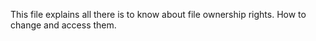 This file explains all there is to know about file ownership rights. How to change and access them.
